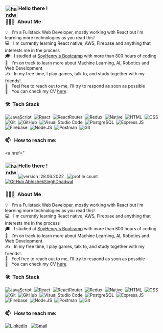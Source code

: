 
### <img alt="handwavegif" src="https://user-images.githubusercontent.com/39513876/112366216-8cfe7400-8cfe-11eb-8116-7d3dbae20e97.gif" width='40' align="left"/> Hello there !


### 👨🏻‍💻 &nbsp;About Me

💡 &nbsp; I'm a Fullstack Web Developer, mostly working with React but i'm learning more technologies as you read this! \
💻 &nbsp; I'm currently learning React native, AWS, Firebase and anything that interests me in the process\
🎓 &nbsp; I studied at [SoyHenry's Bootcamp](https://www.soyhenry.com) with more than 800 hours of coding\
🌱 &nbsp; I'm on track to learn more about Machine Learning, AI, Robotics and Web Development.\
✍️ &nbsp; In my free time, I play games, talk to, and study together with my friends!.\
💬 &nbsp; Feel free to reach out to me, I'll try to respond as soon as possible\
📄 &nbsp; You can check my CV [here](https://drive.google.com/file/d/1vVxyhHY2EgNyablizov9YBUBpDD55rVS/view?usp=sharing).

### 🛠 &nbsp;Tech Stack

![JavaScript](https://img.shields.io/badge/-JavaScript-05122A?style=flat&logo=javascript)&nbsp;
![React](https://img.shields.io/badge/React-20232A?style=flat&logo=react&logoColor=61DAFB)&nbsp;
![ReactRouter](https://img.shields.io/badge/React_Router-CA4245?style=flat&logo=react-router&logoColor=white)&nbsp;
![Redux](https://img.shields.io/badge/Redux-593D88?style=flate&logo=redux&logoColor=white)&nbsp;
![Native](https://img.shields.io/badge/React_Native-20232A?style=flat&logo=react&logoColor=61DAFB)&nbsp;
![HTML](https://img.shields.io/badge/-HTML-05122A?style=flat&logo=HTML5)&nbsp;
![CSS](https://img.shields.io/badge/-CSS-05122A?style=flat&logo=CSS3&logoColor=1572B6)&nbsp;
![Git](https://img.shields.io/badge/-Git-05122A?style=flat&logo=git)&nbsp;
![GitHub](https://img.shields.io/badge/-GitHub-05122A?style=flat&logo=github)&nbsp;
![Visual Studio Code](https://img.shields.io/badge/-Visual%20Studio%20Code-05122A?style=flat&logo=visual-studio-code&logoColor=007ACC)&nbsp;
![PostgreSQL](https://img.shields.io/badge/PostgreSQL-316192?style=flat&logo=postgresql&logoColor=white)&nbsp;
![Express.JS](https://img.shields.io/badge/Express.js-000000?style=flat&logo=express&logoColor=white)&nbsp;
![Firebase](https://img.shields.io/badge/firebase-ffca28?style=flat&logo=firebase&logoColor=black)&nbsp;
![Node.JS](https://img.shields.io/badge/Node.js-339933?style=flat&logo=nodedotjs&logoColor=white)&nbsp;
![Postman](https://img.shields.io/badge/Postman-FF6C37?style=flat&logo=Postman&logoColor=white)&nbsp;
![Git](https://img.shields.io/badge/GIT-E44C30?style=flat&logo=git&logoColor=white)&nbsp;

### 📫 &nbsp; How to reach me:

<a href="
### <img alt="handwavegif" src="https://user-images.githubusercontent.com/39513876/112366216-8cfe7400-8cfe-11eb-8116-7d3dbae20e97.gif" width='40' align="left"/> Hello there !

![version :28.06.2022](https://img.shields.io/badge/version-28.05.2022-informational) &nbsp;
![profile count](https://komarev.com/ghpvc/?username=matias183&color=red)&nbsp;
[![GitHub AbhishekSinghDhadwal](https://img.shields.io/github/followers/matias183?label=follow&style=social)](https://github.com/matias183)&nbsp;


### 👨🏻‍💻 &nbsp;About Me

💡 &nbsp; I'm a Fullstack Web Developer, mostly working with React but i'm learning more technologies as you read this! \
💻 &nbsp; I'm currently learning React native, AWS, Firebase and anything that interests me in the process\
🎓 &nbsp; I studied at [SoyHenry's Bootcamp](https://www.soyhenry.com) with more than 800 hours of coding\
🌱 &nbsp; I'm on track to learn more about Machine Learning, AI, Robotics and Web Development.\
✍️ &nbsp; In my free time, I play games, talk to, and study together with my friends!.\
💬 &nbsp; Feel free to reach out to me, I'll try to respond as soon as possible\
📄 &nbsp; You can check my CV [here](https://drive.google.com/file/d/1vVxyhHY2EgNyablizov9YBUBpDD55rVS/view?usp=sharing).

### 🛠 &nbsp;Tech Stack

![JavaScript](https://img.shields.io/badge/-JavaScript-05122A?style=flat&logo=javascript)&nbsp;
![React](https://img.shields.io/badge/React-20232A?style=flat&logo=react&logoColor=61DAFB)&nbsp;
![ReactRouter](https://img.shields.io/badge/React_Router-CA4245?style=flat&logo=react-router&logoColor=white)&nbsp;
![Redux](https://img.shields.io/badge/Redux-593D88?style=flate&logo=redux&logoColor=white)&nbsp;
![Native](https://img.shields.io/badge/React_Native-20232A?style=flat&logo=react&logoColor=61DAFB)&nbsp;
![HTML](https://img.shields.io/badge/-HTML-05122A?style=flat&logo=HTML5)&nbsp;
![CSS](https://img.shields.io/badge/-CSS-05122A?style=flat&logo=CSS3&logoColor=1572B6)&nbsp;
![Git](https://img.shields.io/badge/-Git-05122A?style=flat&logo=git)&nbsp;
![GitHub](https://img.shields.io/badge/-GitHub-05122A?style=flat&logo=github)&nbsp;
![Visual Studio Code](https://img.shields.io/badge/-Visual%20Studio%20Code-05122A?style=flat&logo=visual-studio-code&logoColor=007ACC)&nbsp;
![PostgreSQL](https://img.shields.io/badge/PostgreSQL-316192?style=flat&logo=postgresql&logoColor=white)&nbsp;
![Express.JS](https://img.shields.io/badge/Express.js-000000?style=flat&logo=express&logoColor=white)&nbsp;
![Firebase](https://img.shields.io/badge/firebase-ffca28?style=flat&logo=firebase&logoColor=black)&nbsp;
![Node.JS](https://img.shields.io/badge/Node.js-339933?style=flat&logo=nodedotjs&logoColor=white)&nbsp;
![Postman](https://img.shields.io/badge/Postman-FF6C37?style=flat&logo=Postman&logoColor=white)&nbsp;
![Git](https://img.shields.io/badge/GIT-E44C30?style=flat&logo=git&logoColor=white)&nbsp;

### 📫 &nbsp; How to reach me:

<a href="https://www.linkedin.com/in/aldo-gaspar/"><img alt="LinkedIn" src="https://img.shields.io/badge/linkedin%20-%230077B5.svg?&style=flat&logo=linkedin&logoColor=white"/></a> &nbsp;
<a href="mailto:gaspar.ajs@gmail.com"><img alt="Gmail" src="https://img.shields.io/badge/Gmail-D14836?style=flat&logo=gmail&logoColor=white" /></a> &nbsp;


